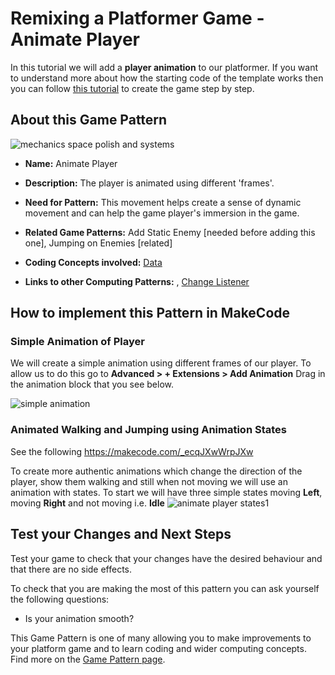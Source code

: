 # Remixing a Platformer Game - Animate Player

In this tutorial we will add a **player animation** to our platformer.
If you want to understand more about how the starting code of the template works then you can follow [this tutorial](https://arcade.makecode.com/beta#tutorial:https://github.com/mickfuzz/makecode-platformer-101)
 to create the game step by step.

## About this Game Pattern

![mechanics space polish and systems](https://raw.githubusercontent.com/mickfuzz/makecode-platformer-101/master/images/patterns/gameMechanics_more_levels.jpg)

* **Name:** Animate Player

* **Description:** The player is animated using different 'frames'.

* **Need for Pattern:** This movement helps create a sense of dynamic movement and
can help the game player's immersion in the game.

* **Related Game Patterns:** Add Static Enemy [needed before adding this one], Jumping on Enemies [related]

* **Coding Concepts involved:** [Data](learningDimensions#data)

* **Links to other Computing Patterns:** , [Change Listener](learningDimensions#change-listener)

## How to implement this Pattern in MakeCode

### Simple Animation of Player

We will create a simple animation using different frames of our player.
To allow us to do this  go to  **Advanced > + Extensions > Add Animation**
Drag in the animation block that you see below.

![simple animation](https://raw.githubusercontent.com/mickfuzz/makecode-platformer-101/master/images/animatedPlayer.png)

### Animated Walking and Jumping using Animation States
See the following https://makecode.com/_ecqJXwWrpJXw

To create more authentic animations which change the direction of the player, show them walking and still when not
moving we will use an animation with states. To start we will have three simple states moving **Left**, moving **Right**
and not moving i.e. **Idle**
![animate player states1 ](https://raw.githubusercontent.com/mickfuzz/makecode-platformer-101/master/images/animatePlayer1.png)


## Test your Changes and Next Steps

Test your game to check that your changes have the desired behaviour and that there are no side effects.

To check that you are making the most of this pattern you can ask yourself the following questions:

* Is your animation smooth?

This Game Pattern is one of many allowing you to make improvements to your platform game and to learn coding and wider computing concepts.
Find more on the [Game Pattern page](gamePatterns.md).
